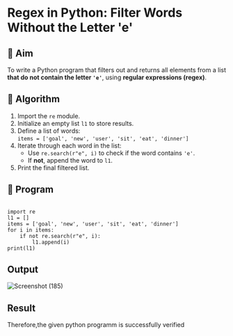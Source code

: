 # Regex in Python: Filter Words Without the Letter 'e'

## 🎯 Aim
To write a Python program that filters out and returns all elements from a list **that do not contain the letter `'e'`**, using **regular expressions (regex)**.

## 🧠 Algorithm
1. Import the `re` module.
2. Initialize an empty list `l1` to store results.
3. Define a list of words:  
   `items = ['goal', 'new', 'user', 'sit', 'eat', 'dinner']`
4. Iterate through each word in the list:
   - Use `re.search(r"e", i)` to check if the word contains `'e'`.
   - If **not**, append the word to `l1`.
5. Print the final filtered list.

## 🧾 Program
~~~

import re
l1 = [] 
items = ['goal', 'new', 'user', 'sit', 'eat', 'dinner']
for i in items:
    if not re.search(r"e", i):  
        l1.append(i)  
print(l1)  

~~~
## Output
![Screenshot (185)](https://github.com/user-attachments/assets/b292dcc5-caeb-4ea6-a0ba-a5f7e3c73aa5)

## Result
Therefore,the given python programm is successfully verified

